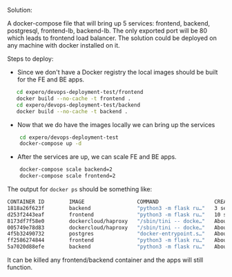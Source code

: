 Solution:

A docker-compose file that will bring up 5 services: frontend, backend, postgresql, frontend-lb, backend-lb.
The only exported port will be 80 which leads to frontend load balancer.
The solution could be deployed on any machine with docker installed on it.

Steps to deploy:

* Since we don't have a Docker registry the local images should be built for the FE and BE apps.

```bash
   cd expero/devops-deployment-test/frontend
   docker build --no-cache -t frontend .
   cd expero/devops-deployment-test/backend
   docker build --no-cache -t backend .
```

* Now that we do have the images locally we can bring up the services
```bash
    cd expero/devops-deployment-test
    docker-compose up -d
```

* After the services are up, we can scale FE and BE apps.
```bash
    docker-compose scale backend=2
    docker-compose scale frontend=2
```

The output for `docker ps` should be something like:
```bash
CONTAINER ID        IMAGE                 COMMAND                  CREATED              STATUS              PORTS                                      NAMES
1818a26f623f        backend               "python3 -m flask ru…"   3 seconds ago        Up 2 seconds        0.0.0.0:32776->5001/tcp                    devops-deployment-test_backend_2
d253f2443eaf        frontend              "python3 -m flask ru…"   10 seconds ago       Up 9 seconds        0.0.0.0:32775->5000/tcp                    devops-deployment-test_frontend_2
8173df7f58e0        dockercloud/haproxy   "/sbin/tini -- docke…"   About a minute ago   Up About a minute   443/tcp, 0.0.0.0:80->80/tcp, 1936/tcp      devops-deployment-test_frontend-lb_1
005749e78d83        dockercloud/haproxy   "/sbin/tini -- docke…"   About a minute ago   Up About a minute   443/tcp, 1936/tcp, 0.0.0.0:32774->80/tcp   devops-deployment-test_backend-lb_1
4f5b32490732        postgres              "docker-entrypoint.s…"   About a minute ago   Up About a minute   5432/tcp                                   devops-deployment-test_postgresql_1
ff2586274844        frontend              "python3 -m flask ru…"   About a minute ago   Up About a minute   0.0.0.0:32773->5000/tcp                    devops-deployment-test_frontend_1
5a7020d88efe        backend               "python3 -m flask ru…"   About a minute ago   Up About a minute   0.0.0.0:32772->5001/tcp                    devops-deployment-test_backend_1
```

It can be killed any frontend/backend container and the apps will still function.